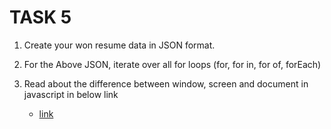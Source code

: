 # TASK 5

1. Create your won resume data in JSON format.

2. For the Above JSON, iterate over all for loops (for, for in, for of, forEach)

3. Read about the difference between window, screen and document in javascript in below link
    - [link](https://medium.com/@risudeveloper/difference-between-window-screen-and-document-in-javascript-b32370604e85)